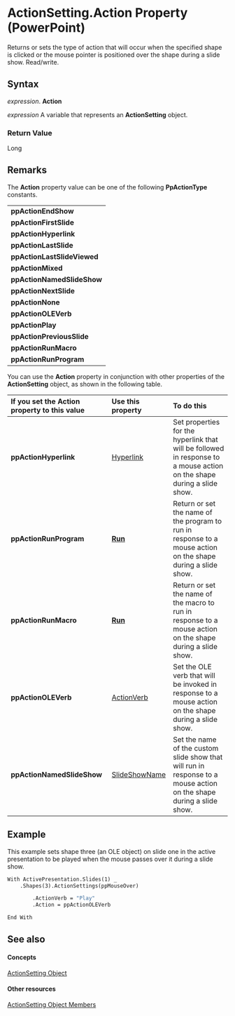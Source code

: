 
# ActionSetting.Action Property (PowerPoint)

Returns or sets the type of action that will occur when the specified shape is clicked or the mouse pointer is positioned over the shape during a slide show. Read/write.


## Syntax

 _expression_. **Action**

 _expression_ A variable that represents an **ActionSetting** object.


### Return Value

Long


## Remarks

The  **Action** property value can be one of the following **PpActionType** constants.


||
|:-----|
|**ppActionEndShow**|
|**ppActionFirstSlide**|
|**ppActionHyperlink**|
|**ppActionLastSlide**|
|**ppActionLastSlideViewed**|
|**ppActionMixed**|
|**ppActionNamedSlideShow**|
|**ppActionNextSlide**|
|**ppActionNone**|
|**ppActionOLEVerb**|
|**ppActionPlay**|
|**ppActionPreviousSlide**|
|**ppActionRunMacro**|
|**ppActionRunProgram**|
You can use the  **Action** property in conjunction with other properties of the **ActionSetting** object, as shown in the following table.



|**If you set the Action property to this value**|**Use this property**|**To do this**|
|:-----|:-----|:-----|
|**ppActionHyperlink**|[Hyperlink](8654000a-bbc5-6d23-e5a7-d689bc767b1b.md)|Set properties for the hyperlink that will be followed in response to a mouse action on the shape during a slide show.|
|**ppActionRunProgram**|**[Run](5c5bc9ee-528c-ca49-0c36-c1f343671ffd.md)**|Return or set the name of the program to run in response to a mouse action on the shape during a slide show.|
|**ppActionRunMacro**|**[Run](5c5bc9ee-528c-ca49-0c36-c1f343671ffd.md)**|Return or set the name of the macro to run in response to a mouse action on the shape during a slide show.|
|**ppActionOLEVerb**|[ActionVerb](f7b57e12-0c70-bc62-b94d-7ae8f65f7de0.md)|Set the OLE verb that will be invoked in response to a mouse action on the shape during a slide show.|
|**ppActionNamedSlideShow**|[SlideShowName](680e998d-feba-3010-d0d4-b916a9bdf722.md)|Set the name of the custom slide show that will run in response to a mouse action on the shape during a slide show.|

## Example

This example sets shape three (an OLE object) on slide one in the active presentation to be played when the mouse passes over it during a slide show.


```vb
With ActivePresentation.Slides(1) _
    .Shapes(3).ActionSettings(ppMouseOver)

        .ActionVerb = "Play"
        .Action = ppActionOLEVerb

End With
```


## See also


#### Concepts


[ActionSetting Object](21381ff0-b9ff-59d8-77e9-345905fb8617.md)
#### Other resources


[ActionSetting Object Members](0b86ea2f-f1c4-e7aa-7a32-ef30d3b93599.md)
